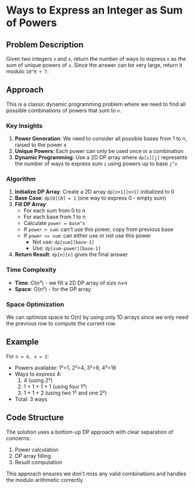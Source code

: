 # Ways to Express an Integer as Sum of Powers

## Problem Description
Given two integers `n` and `x`, return the number of ways to express `n` as the sum of unique powers of `x`. Since the answer can be very large, return it modulo `10^9 + 7`.

## Approach
This is a classic dynamic programming problem where we need to find all possible combinations of powers that sum to `n`.

### Key Insights
1. **Power Generation**: We need to consider all possible bases from 1 to n, raised to the power x
2. **Unique Powers**: Each power can only be used once in a combination
3. **Dynamic Programming**: Use a 2D DP array where `dp[i][j]` represents the number of ways to express sum `i` using powers up to base `j^x`

### Algorithm
1. **Initialize DP Array**: Create a 2D array `dp[n+1][n+1]` initialized to 0
2. **Base Case**: `dp[0][0] = 1` (one way to express 0 - empty sum)
3. **Fill DP Array**:
   - For each sum from 0 to n
   - For each base from 1 to n
   - Calculate `power = base^x`
   - If `power > sum`: can't use this power, copy from previous base
   - If `power <= sum`: can either use or not use this power
     - Not use: `dp[sum][base-1]`
     - Use: `dp[sum-power][base-1]`
4. **Return Result**: `dp[n][n]` gives the final answer

### Time Complexity
- **Time**: O(n²) - we fill a 2D DP array of size n×n
- **Space**: O(n²) - for the DP array

### Space Optimization
We can optimize space to O(n) by using only 1D arrays since we only need the previous row to compute the current row.

## Example
For `n = 4, x = 2`:
- Powers available: 1²=1, 2²=4, 3²=9, 4²=16
- Ways to express 4:
  1. 4 (using 2²)
  2. 1 + 1 + 1 + 1 (using four 1²)
  3. 1 + 1 + 2 (using two 1² and one 2²)
- Total: 3 ways

## Code Structure
The solution uses a bottom-up DP approach with clear separation of concerns:
1. Power calculation
2. DP array filling
3. Result computation

This approach ensures we don't miss any valid combinations and handles the modulo arithmetic correctly.
